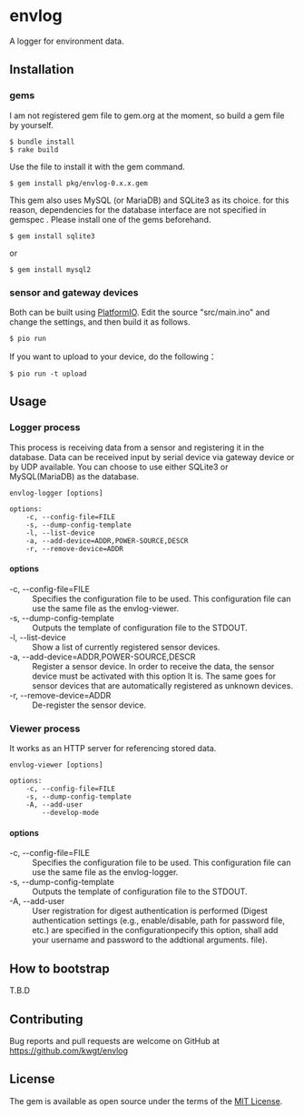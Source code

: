 # envlog
A logger for environment data.

## Installation
### gems
I am not registered gem file to gem.org at the moment, so build  a gem file by yourself.

```
$ bundle install
$ rake build
```

Use the file to install it with the gem command.

```
$ gem install pkg/envlog-0.x.x.gem
```

This gem also uses MySQL (or MariaDB) and SQLite3 as its choice. for this reason, dependencies for the database interface are not specified in gemspec . Please install one of the gems beforehand.

```
$ gem install sqlite3
```
or
```
$ gem install mysql2
```

### sensor and gateway devices
Both can be built using [PlatformIO](https://platformio.org/). Edit the source "src/main.ino" and change the settings, and then build it as follows.

```
$ pio run
```

If you want to upload to your device, do the following：
```
$ pio run -t upload
```

## Usage
### Logger process
This process is receiving data from a sensor and registering it in the database. Data can be received  input by serial device via  gateway device or by UDP available. You can choose to use either SQLite3 or MySQL(MariaDB) as the database.

```
envlog-logger [options]

options:
    -c, --config-file=FILE
    -s, --dump-config-template
    -l, --list-device
    -a, --add-device=ADDR,POWER-SOURCE,DESCR
    -r, --remove-device=ADDR
```

#### options
<dl>
  <dt>-c, --config-file=FILE</dt>
  <dd>Specifies the configuration file to be used. This configuration file can use the same file as the envlog-viewer.</dd>

  <dt>-s, --dump-config-template</dt>
  <dd>Outputs the template of configuration file to the STDOUT. </dd>

  <dt>-l, --list-device</dt>
  <dd>Show a list of currently registered sensor devices.</dd>

  <dt>-a, --add-device=ADDR,POWER-SOURCE,DESCR</dt>
  <dd>Register a sensor device. In order to receive the data, the sensor device must be activated with this option It is. The same goes for sensor devices that are automatically registered as unknown devices.</dd>

  <dt>-r, --remove-device=ADDR</dt>
  <dd>De-register the sensor device.</dd>
</dl>


### Viewer process
It works as an HTTP server for referencing stored data.

```
envlog-viewer [options]

options:
    -c, --config-file=FILE
    -s, --dump-config-template
    -A, --add-user
        --develop-mode
```

#### options
<dl>
  <dt>-c, --config-file=FILE</dt>
  <dd>Specifies the configuration file to be used. This configuration file can use the same file as the envlog-logger.</dd>

  <dt>-s, --dump-config-template</dt>
  <dd>Outputs the template of configuration file to the STDOUT. </dd>

  <dt>-A, --add-user</dt>
  <dd>User registration for digest authentication is performed (Digest authentication settings (e.g., enable/disable, path for password file, etc.) are specified in the configurationpecify this option, shall add your username and password to the addtional arguments.
file). </dd>
</dl>

## How to bootstrap
T.B.D

## Contributing
Bug reports and pull requests are welcome on GitHub at https://github.com/kwgt/envlog

## License
The gem is available as open source under the terms of the [MIT License](https://opensource.org/licenses/MIT).
